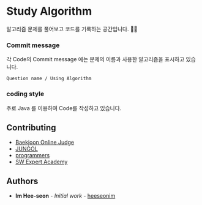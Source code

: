 # Study Algorithm

알고리즘 문제를 풀어보고 코드를 기록하는 공간입니다. :woman_technologist:

### Commit message

각 Code의 Commit message 에는 문제의 이름과 사용한 알고리즘을 표시하고 있습니다.

```
Question name / Using Algorithm
```

### coding style

주로 Java 를 이용하여 Code를 작성하고 있습니다.

## Contributing

* [Baekjoon Online Judge](https://www.acmicpc.net/)
* [JUNGOL](http://www.jungol.co.kr/)
* [programmers](https://programmers.co.kr/)
* [SW Expert Academy](https://swexpertacademy.com/main/main.do)

## Authors

* **Im Hee-seon** - *Initial work* - [heeseonim](https://github.com/heeseonim)

